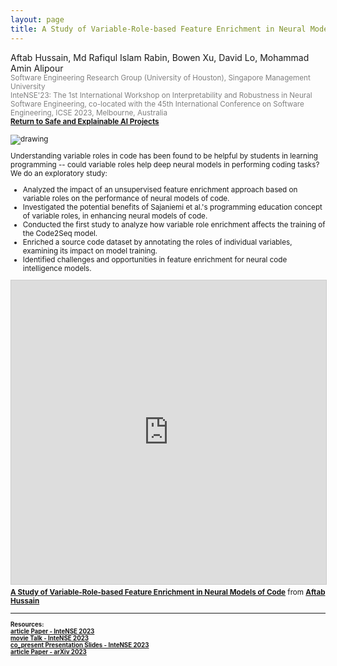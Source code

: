 ```yaml
---
layout: page
title: A Study of Variable-Role-based Feature Enrichment in Neural Models of Code
---
```


Aftab Hussain, Md Rafiqul Islam Rabin, Bowen Xu, David Lo, Mohammad Amin Alipour <small>
<br> <font color="gray">Software Engineering Research Group (University of
Houston), Singapore Management University
<br> InteNSE'23: The 1st International Workshop on Interpretability and
Robustness in Neural Software Engineering, co-located with the 45th
International Conference on Software Engineering, ICSE 2023, Melbourne,
Australia</font> 
<br><b><a href="../project-code-intel/index.html">Return to Safe and Explainable AI Projects</a></b>

<style>
img {
  display: block;
  margin-left: auto;
  margin-right: auto;
  max-width: 100%;
  height: auto;
}
</style>

<img src="../images/projects/code-intel/roles.png" alt="drawing" />

Understanding variable roles in code has been found to be helpful by students
in learning programming -- could variable roles help deep neural models in
performing coding tasks? We do an exploratory study:

- Analyzed the impact of an unsupervised feature enrichment approach based on
  variable roles on the performance of neural models of code.  
- Investigated the potential benefits of Sajaniemi et al.'s programming
  education concept of variable roles, in enhancing neural models of code.  
- Conducted the first study to analyze how variable role enrichment affects the
  training of the Code2Seq model. 
- Enriched a source code dataset by annotating the roles of individual
  variables, examining its impact on model training.  
- Identified challenges and opportunities in feature enrichment for neural code
  intelligence models.

<iframe src="https://www.slideshare.net/slideshow/embed_code/key/nk7WIWPljEits3?startSlide=1" width="597" height="486" frameborder="0" marginwidth="0" marginheight="0" scrolling="no" style="border:1px solid #CCC; border-width:1px; margin-bottom:5px;max-width: 100%;" allowfullscreen></iframe><div style="margin-bottom:5px"><strong><a href="https://www.slideshare.net/slideshow/a-study-of-variable-role-based-feature-enrichment-in-neural-models-of-code/269541979" title="A Study of Variable-Role-based Feature Enrichment in Neural Models of Code" target="_blank">A Study of Variable-Role-based Feature Enrichment in Neural Models of Code</a></strong> from <strong><a href="https://www.slideshare.net/aftabhussain461" target="_blank">Aftab Hussain</a></strong></div>

_________________________


<small>
<b>
Resources:
<br>
<a href="https://www.computer.org/csdl/proceedings-article/intense/2023/017200a014/1P4kEfsqveg">
<span class="material-symbols-outlined"> article </span>Paper - InteNSE 2023
</a>
<br>
<a href="https://youtu.be/hgdzHiBMo6Y">
<span class="material-symbols-outlined"> movie </span>Talk - InteNSE 2023
</a>
<br>
<a href="https://www.slideshare.net/slideshow/a-study-of-variable-role-based-feature-enrichment-in-neural-models-of-code/269541979">
<span class="material-symbols-outlined"> co_present </span>Presentation Slides - InteNSE 2023
</a>
<br>
<a href="https://arxiv.org/pdf/2303.04942">
<span class="material-symbols-outlined"> article </span>Paper - arXiv 2023
</a>
<br>
</b>
</small>

